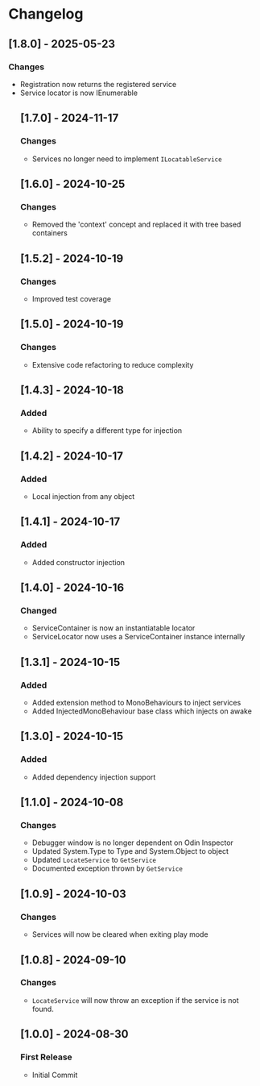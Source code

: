# Changelog

## [1.8.0] - 2025-05-23
### Changes
- Registration now returns the registered service
- Service locator is now IEnumerable<object>

## [1.7.0] - 2024-11-17
### Changes
- Services no longer need to implement `ILocatableService`

## [1.6.0] - 2024-10-25
### Changes
- Removed the 'context' concept and replaced it with tree based containers

## [1.5.2] - 2024-10-19
### Changes
- Improved test coverage

## [1.5.0] - 2024-10-19
### Changes
- Extensive code refactoring to reduce complexity

## [1.4.3] - 2024-10-18
### Added
- Ability to specify a different type for injection

## [1.4.2] - 2024-10-17
### Added
- Local injection from any object

## [1.4.1] - 2024-10-17
### Added
- Added constructor injection

## [1.4.0] - 2024-10-16
### Changed
- ServiceContainer is now an instantiatable locator
- ServiceLocator now uses a ServiceContainer instance internally

## [1.3.1] - 2024-10-15
### Added
- Added extension method to MonoBehaviours to inject services
- Added InjectedMonoBehaviour base class which injects on awake

## [1.3.0] - 2024-10-15
### Added
- Added dependency injection support

## [1.1.0] - 2024-10-08
### Changes
- Debugger window is no longer dependent on Odin Inspector
- Updated System.Type to Type and System.Object to object
- Updated `LocateService` to `GetService`
- Documented exception thrown by `GetService`

## [1.0.9] - 2024-10-03
### Changes
- Services will now be cleared when exiting play mode

## [1.0.8] - 2024-09-10
### Changes
- `LocateService` will now throw an exception if the service is not found.

## [1.0.0] - 2024-08-30
### First Release
- Initial Commit